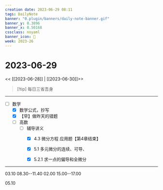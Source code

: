 ```yaml
---
creation date: 2023-06-29 08:11
tags: DailyNote
banner: "0.plugin/banners/daily-note-banner.gif"
banner_y: 0.3896
banner_x: 0.50168
cssclass: noyaml
banner_icon: 💌
week: 2023-26
---
```


# 2023-06-29

<< [[2023-06-28]] | [[2023-06-30]]>>


> [!tip] 每日三省吾身
> 

---

- [ ] 数学
	- [x] 数学公式，抄写
	- [x] 【早】做昨天的错题
	- [ ] 高数
		- [ ] 辅导讲义
			- [x] 4.3 微分方程 应用题【第4章结束】
			- [x] 5.1 多元微分的连续、可导、
			- [x] 5.2.1 求一点的偏导和全微分


---

03.10 08.30--11.40
02.00 15.00--17.00

05.10
